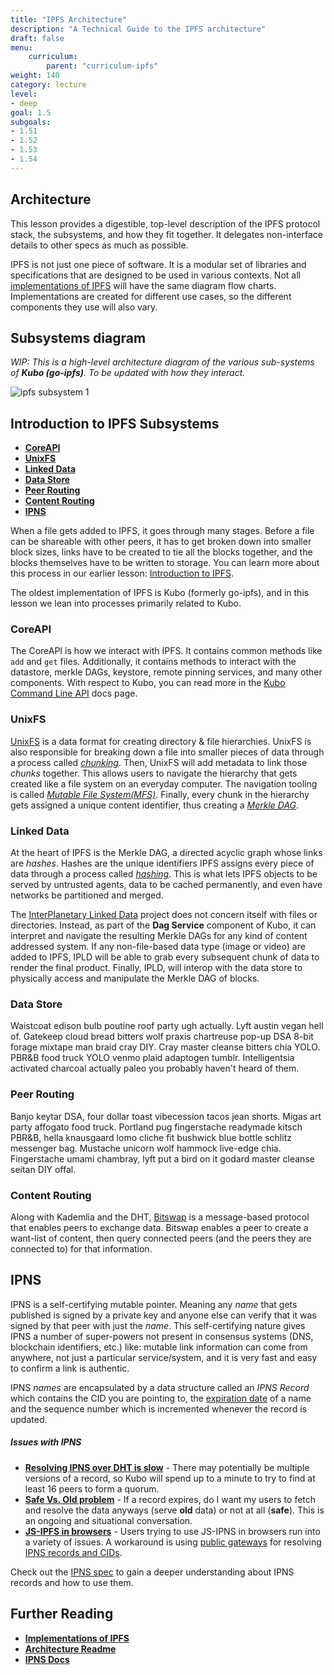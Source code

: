 ```yaml
---
title: "IPFS Architecture"
description: "A Technical Guide to the IPFS architecture"
draft: false
menu:
    curriculum:
        parent: "curriculum-ipfs"
weight: 140
category: lecture
level:
- deep
goal: 1.5
subgoals:
- 1.51
- 1.52
- 1.53
- 1.54
---
```

## Architecture

This lesson provides a digestible, top-level description of the IPFS protocol stack, the subsystems, and how they fit together. It delegates non-interface details to other specs as much as possible. 

IPFS is not just one piece of software. It is a modular set of libraries and specifications that are designed to be used in various contexts. Not all [implementations of IPFS](https://docs.ipfs.tech/basics/ipfs-implementations/) will have the same diagram flow charts. Implementations are created for different use cases, so the different components they use will also vary.

## Subsystems diagram
_WIP: This is a high-level architecture diagram of the various sub-systems of **Kubo (go-ipfs)**. To be updated with how they interact._

![ipfs subsystem 1](go-ipfs-subsystems.png)

## Introduction to IPFS Subsystems 
* [**CoreAPI**](#coreapi)
* [**UnixFS**](#unixfs)
* [**Linked Data**](#linked-data)
* [**Data Store**](#data-store)
* [**Peer Routing**](#peer-routing)
* [**Content Routing**](#content-routing)
* [**IPNS**](#ipns)

<!-- Give short primer of what happens when a file gets added to IPFS wrt Kubo -->
When a file gets added to IPFS, it goes through many stages. Before a file can be shareable with other peers, it has to get broken down into smaller block sizes, links have to be created to tie all the blocks together, and the blocks themselves have to be written to storage. You can learn more about this process in our earlier lesson: [Introduction to IPFS](/curriculum/ipfs/introduction#how-ipfs-works--steve-allen).

The oldest implementation of IPFS is Kubo (formerly go-ipfs), and in this lesson we lean into processes primarily related to Kubo. 

### CoreAPI
The CoreAPI is how we interact with IPFS. It contains common methods like `add` and `get` files. Additionally, it contains methods to interact with the datastore, merkle DAGs, keystore, remote pinning services, and many other components. With respect to Kubo, you can read more in the [Kubo Command Line API](https://docs.ipfs.tech/reference/kubo/cli/) docs page.

### UnixFS
<!-- Talk about chunker, importer, mfs, UnixFS -->
[UnixFS](https://docs.ipfs.tech/concepts/file-systems/#unix-file-system-unixfs) is a data format for creating directory & file hierarchies. UnixFS is also responsible for breaking down a file into smaller pieces of data through a process called [_chunking_](https://docs.ipfs.tech/concepts/file-systems/#chunking). Then, UnixFS will add metadata to link those _chunks_ together. This allows users to navigate the hierarchy that gets created like a file system on an everyday computer. The navigation tooling is called [_Mutable File System(MFS)_](https://docs.ipfs.tech/concepts/file-systems/#mutable-file-system-mfs). Finally, every chunk in the hierarchy gets assigned a unique content identifier, thus creating a [_Merkle DAG_](/curriculum/ipld/merkle-dags).

### Linked Data
<!-- Talk about  -->
At the heart of IPFS is the Merkle DAG, a directed acyclic graph whose links are _hashes_. Hashes are the unique identifiers IPFS assigns every piece of data through a process called [_hashing_](https://docs.ipfs.tech/concepts/hashing/). This is what lets IPFS objects to be served by untrusted agents, data to be cached permanently, and even have networks be partitioned and merged. 

The [InterPlanetary Linked Data](/curriculum/ipld/objectives) project does not concern itself with files or directories. Instead, as part of the **Dag Service** component of Kubo, it can interpret and navigate the resulting Merkle DAGs for any kind of content addressed system. If any non-file-based data type (image or video) are added to IPFS, IPLD will be able to grab every subsequent chunk of data to render the final product. Finally, IPLD, will interop with the data store to physically access and manipulate the Merkle DAG of blocks.

### Data Store
<!-- Talk about FlatFS -->
Waistcoat edison bulb poutine roof party ugh actually. Lyft austin vegan hell of. Gatekeep cloud bread bitters wolf praxis chartreuse pop-up DSA 8-bit forage mixtape man braid cray DIY. Cray master cleanse bitters chia YOLO. PBR&B food truck YOLO venmo plaid adaptogen tumblr. Intelligentsia activated charcoal actually paleo you probably haven't heard of them.

### Peer Routing
<!-- Talk about DHT and bitswap -->
Banjo keytar DSA, four dollar toast vibecession tacos jean shorts. Migas art party affogato food truck. Portland pug fingerstache readymade kitsch PBR&B, hella knausgaard lomo cliche fit bushwick blue bottle schlitz messenger bag. Mustache unicorn wolf hammock live-edge chia. Fingerstache umami chambray, lyft put a bird on it godard master cleanse seitan DIY offal.

### Content Routing

Along with Kademlia and the DHT, [Bitswap](https://docs.ipfs.io/concepts/bitswap/#bitswap) is a message-based protocol that enables peers to exchange data. Bitswap enables a peer to create a want-list of content, then query connected peers (and the peers they are connected to) for that information.

## IPNS

IPNS is a self-certifying mutable pointer. Meaning any _name_ that gets published is signed by a private key and anyone else can verify that it was signed by that peer with just the _name_. This self-certifying nature gives IPNS a number of super-powers not present in consensus systems (DNS, blockchain identifiers, etc.) like: mutable link information can come from anywhere, not just a particular service/system, and it is very fast and easy to confirm a link is authentic.

IPNS _names_ are encapsulated by a data structure called an _IPNS Record_ which contains the CID you are pointing to, the [expiration date](https://discuss.ipfs.tech/t/how-do-i-make-my-ipns-records-live-longer/14768/17?u=lidel) of a name and the sequence number which is incremented whenever the record is updated.

##### Issues with IPNS
* [**Resolving IPNS over DHT is slow**](https://pl-strflt.notion.site/IPNS-Overview-and-FAQ-071b9b14f12045ea842a7d51cfb47dff) - There may potentially be multiple versions of a record, so Kubo will spend up to a minute to try to find at least 16 peers to form a quorum.
* [**Safe Vs. Old problem**](https://github.com/ipfs/kubo/issues/1958#issuecomment-444201606) - If a record expires, do I want my users to fetch and resolve the data anyways (serve **old** data) or not at all (**safe**). This is an ongoing and situational conversation.
* [**JS-IPFS in browsers**](https://github.com/ipfs/js-ipfs/blob/master/docs/BROWSERS.md) - Users trying to use JS-IPNS in browsers run into a variety of issues. A workaround is using [public gateways](https://docs.ipfs.tech/concepts/ipfs-gateway/#public-gateways) for resolving [IPNS records and CIDs](/curriculum/ipfs/ipfs-gateways).

Check out the [IPNS spec](https://github.com/ipfs/specs/tree/main/ipns) to gain a deeper understanding about IPNS records and how to use them.


<!-- Move this to Dev-tools. This is on a similar level to web3.storage & Esturary 

#### IPFS Cluster

[IPFS Cluster](https://ipfscluster.io/) is a distributed application that works as a sidecar to IPFS peers, maintaining a global cluster pinset and intelligently allocating its items to the IPFS peers. IPFS Cluster is used by large IPFS storage services like nft.storage along with other storage services like [Filecoin](/curriculum/filecoin/introduction) and [R2](https://developers.cloudflare.com/r2/get-started/).

IPFS Cluster:
* Runs independent from the rest of the IPFS Swarm
* Performs actions that make it simple to add pins at scale, utilizing a set of 'cluster peers'
* The cluster peers take care of asking IPFS to pin things at a sustainable rate and retry pinning in case of failures -->

## Further Reading
* [**Implementations of IPFS**](https://docs.ipfs.tech/basics/ipfs-implementations/)
* [**Architecture Readme**](https://github.com/ipfs/specs/blob/master/ARCHITECTURE.md)
* [**IPNS Docs**](https://docs.ipfs.tech/concepts/ipns/#how-ipns-works)